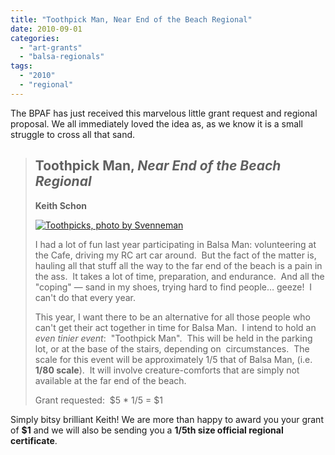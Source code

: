 ```yaml
---
title: "Toothpick Man, Near End of the Beach Regional"
date: 2010-09-01
categories: 
  - "art-grants"
  - "balsa-regionals"
tags: 
  - "2010"
  - "regional"
---
```


The BPAF has just received this marvelous little grant request and regional proposal. We all immediately loved the idea as, as we know it is a small struggle to cross all that sand.

> ## Toothpick Man, _Near End of the Beach Regional_
> 
> **Keith Schon**
> 
> [![Toothpicks, photo by Svenneman](/images/4493820637_dd24d39ed7.jpg "Toothpicks, photo by Svenneman")](http://www.flickr.com/photos/s7nn3/4493820637/)
> 
> I had a lot of fun last year participating in Balsa Man: volunteering at the Cafe, driving my RC art car around.  But the fact of the matter is, hauling all that stuff all the way to the far end of the beach is a pain in the ass.  It takes a lot of time, preparation, and endurance.  And all the "coping" — sand in my shoes, trying hard to find people… geeze!  I can't do that every year.
> 
> This year, I want there to be an alternative for all those people who can't get their act together in time for Balsa Man.  I intend to hold an _even tinier event_:  "Toothpick Man".  This will be held in the parking lot, or at the base of the stairs, depending on  circumstances.  The scale for this event will be approximately 1/5 that of Balsa Man, (i.e. **1/80 scale**).  It will involve creature-comforts that are simply not available at the far end of the beach.
> 
> Grant requested:  $5 \* 1/5 = $1

Simply bitsy brilliant Keith! We are more than happy to award you your grant of **$1** and we will also be sending you a **1/5th size official regional certificate**.
